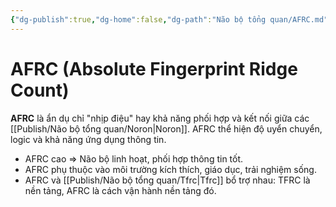 ```yaml
---
{"dg-publish":true,"dg-home":false,"dg-path":"Não bộ tổng quan/AFRC.md","permalink":"/nao-bo-tong-quan/afrc/","dgPassFrontmatter":true,"noteIcon":"","created":"2025-01-01T22:47:22.265+07:00","updated":"2025-01-12T09:50:10.788+07:00"}
---
```



# AFRC (Absolute Fingerprint Ridge Count)

**AFRC** là ẩn dụ chỉ "nhịp điệu" hay khả năng phối hợp và kết nối giữa các [[Publish/Não bộ tổng quan/Noron\|Noron]]. AFRC thể hiện độ uyển chuyển, logic và khả năng ứng dụng thông tin.

- AFRC cao ⇒ Não bộ linh hoạt, phối hợp thông tin tốt.
- AFRC phụ thuộc vào môi trường kích thích, giáo dục, trải nghiệm sống.
- AFRC và [[Publish/Não bộ tổng quan/Tfrc\|Tfrc]] bổ trợ nhau: TFRC là nền tảng, AFRC là cách vận hành nền tảng đó.

